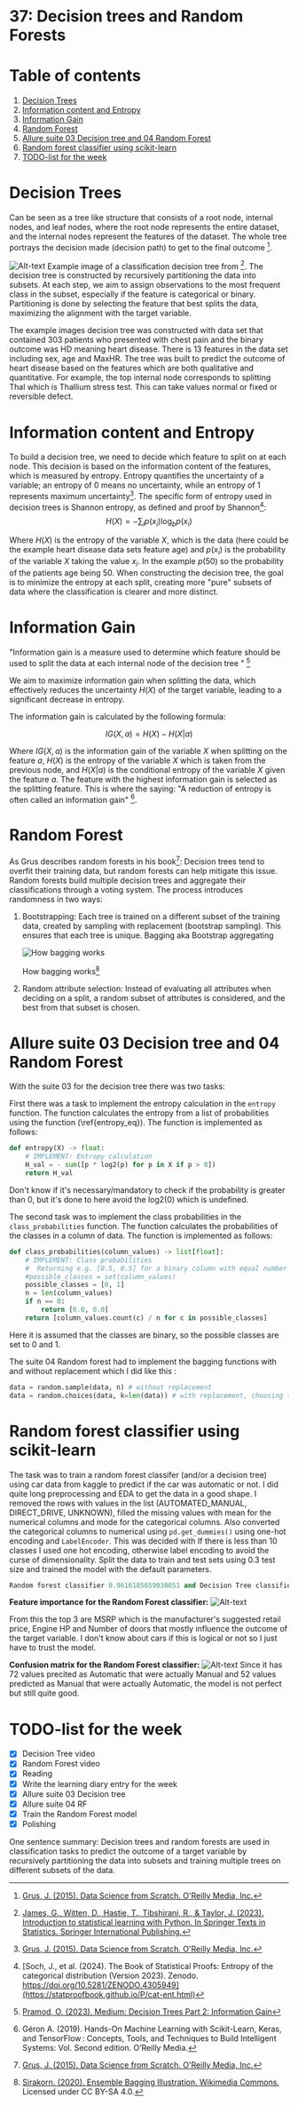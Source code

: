 # 37: Decision trees and Random Forests

# Table of contents

1. [Decision Trees](#decision-trees)
2. [Information content and Entropy](#information-content-and-entropy)
3. [Information Gain](#information-gain)
4. [Random Forest](#random-forest)
5. [Allure suite 03 Decision tree and 04 Random Forest](#allure-suite-03-decision-tree-and-04-random-forest)
6. [Random forest classifier using scikit-learn](#random-forest-classifier-using-scikit-learn)
7. [TODO-list for the week](#todo-list-for-the-week)

# Decision Trees

Can be seen as a tree like structure that consists of a root node, internal nodes, and leaf nodes, where the root node represents the entire dataset, and the internal nodes represent the features of the dataset. The whole tree portrays the decision made (decision path) to get to the final outcome [^Grus].

![Alt-text](../images/decision_tree_ISLP.png)
Example image of a classification decision tree from [^ISLP].
The decision tree is constructed by recursively partitioning the data into subsets. At each step, we aim to assign observations to the most frequent class in the subset, especially if the feature is categorical or binary. Partitioning is done by selecting the feature that best splits the data, maximizing the alignment with the target variable.

The example images decision tree was constructed with data set that contained 303 patients who presented with chest pain and the binary outcome was HD meaning heart disease. There is 13 features in the data set including sex, age and MaxHR. The tree was built to predict the outcome of heart disease based on the features which are both qualitative and quantitative. For example, the top internal node corresponds to splitting Thal which is Thallium stress test. This can take values normal or fixed or reversible defect.

# Information content and Entropy

To build a decision tree, we need to decide which feature to split on at each node. This decision is based on the information content of the features, which is measured by entropy. Entropy quantifies the uncertainty of a variable; an entropy of 0 means no uncertainty, while an entropy of 1 represents maximum uncertainty[^Grus]. The specific form of entropy used in decision trees is Shannon entropy, as defined and proof by Shannon[^SHANNON]:
$$
H(X) = - \sum_{i} p(x_i) \log_b p(x_i)
\label{entropy_eq}
$$

Where $H(X)$ is the entropy of the variable $X$, which is the data (here could be the example heart disease data sets feature age) and $p(x_i)$ is the probability of the variable $X$ taking the value $x_i$. In the example $p(50)$ so the probability of the patients age being 50. When constructing the decision tree, the goal is to minimize the entropy at each split, creating more "pure" subsets of data where the classification is clearer and more distinct.

# Information Gain

"Information gain is a measure used to determine which feature should be used to split the data at each internal node of the decision tree " [^MEDIUM] <br>

We aim to maximize information gain when splitting the data, which effectively reduces the uncertainty $H(X)$ of the target variable, leading to a significant decrease in entropy.

The information gain is calculated by the following formula:

$$IG(X, a) = H(X) - H(X|a)$$

Where $IG(X, a)$ is the information gain of the variable $X$ when splitting on the feature $a$, $H(X)$ is the entropy of the variable $X$ which is taken from the previous node, and $H(X|a)$ is the conditional entropy of the variable $X$ given the feature $a$. The feature with the highest information gain is selected as the splitting feature. This is where the saying: "A reduction of entropy is often called an information gain" [^Geron].

# Random Forest

As Grus describes random forests in his book[^Grus]:
Decision trees tend to overfit their training data, but random forests can help mitigate this issue. Random forests build multiple decision trees and aggregate their classifications through a voting system. The process introduces randomness in two ways:

1. Bootstrapping: Each tree is trained on a different subset of the training data, created by sampling with replacement (bootstrap sampling). This ensures that each tree is unique.
    Bagging aka Bootstrap aggregating

    ![How bagging works](../images/bagging.png)

    How bagging works[^bagging]

2. Random attribute selection: Instead of evaluating all attributes when deciding on a split, a random subset of attributes is considered, and the best from that subset is chosen.

# Allure suite 03 Decision tree and 04 Random Forest

With the suite 03 for the decision tree there was two tasks:

First there was a task to implement the entropy calculation in the `entropy` function.
The function calculates the entropy from a list of probabilities using the function \(\ref{entropy_eq}\). The function is implemented as follows:

```python
def entropy(X) -> float:
    # IMPLEMENT: Entropy calculation
    H_val = - sum([p * log2(p) for p in X if p > 0])
    return H_val
```

Don't know if it's necessary/mandatory to check if the probability is greater than 0, but it's done to here avoid the log2(0) which is undefined.

The second task was to implement the class probabilities in the `class_probabilities` function. The function calculates the probabilities of the classes in a column of data. The function is implemented as follows:

```python
def class_probabilities(column_values) -> list[float]:
    # IMPLEMENT: Class probabilities
    #  Returning e.g. [0.5, 0.5] for a binary column with equal number of 0s and 1s
    #possible_classes = set(column_values)
    possible_classes = [0, 1]
    n = len(column_values)
    if n == 0:
        return [0.0, 0.0]
    return [column_values.count(c) / n for c in possible_classes]
```

Here it is assumed that the classes are binary, so the possible classes are set to 0 and 1.

The suite 04 Random forest had to implement the bagging functions with and without replacement which I did like this :

```python
data = random.sample(data, n) # without replacement
data = random.choices(data, k=len(data)) # with replacement, choosing the same data multiple times
```

# Random forest classifier using scikit-learn

The task was to train a random forest classifer (and/or a decision tree) using car data from kaggle to predict if the car was automatic or not.
I did quite long preprocessing and EDA  to get the data in a good shape. I removed the rows with values in the list (AUTOMATED_MANUAL, DIRECT_DRIVE, UNKNOWN), filled the missing values with mean for the numerical columns and mode for the categorical columns. Also converted the categorical columns to numerical using ```pd.get_dummies()```  using one-hot encoding and ```LabelEncoder```. This was decided with If there is less than 10 classes I  used one hot encoding, otherwise label encoding to avoid the curse of dimensionality. Split the data to train and test sets using 0.3 test size and trained the model with the default parameters.

```python
Random forest classifier 0.9616185659030051 and Decision Tree classifier 0.9526926509967272
```

**Feature importance for the Random Forest classifier:**
![Alt-text](../images/forest_important_features.png)

From this the top 3 are MSRP which is the manufacturer's suggested retail price, Engine HP and Number of doors that mostly influence the outcome of the target variable. I don't know about cars if this is logical or not so I just have to trust the model.

**Confusion matrix for the Random Forest classifier:**
![Alt-text](../images/fores_trees_CM.png)
Since it has 72 values precited as Automatic that were actually Manual and 52 values predicted as Manual that were actually Automatic, the model is not perfect but still quite good.

# TODO-list for the week

- [x] Decision Tree video
- [x] Random Forest video
- [x] Reading
- [x] Write the learning diary entry for the week
- [x] Allure suite 03 Decision tree
- [x] Allure suite 04 RF
- [x] Train the Random Forest model
- [x] Polishing

One sentence summary: Decision trees and random forests are used in classification tasks to predict the outcome of a target variable by recursively partitioning the data into subsets and training multiple trees on different subsets of the data.

[^Grus]: [Grus, J. (2015). Data Science from Scratch. O'Reilly Media, Inc.](https://www.oreilly.com/library/view/data-science-from/9781491901410/?_gl=1*qjefjw*_ga*MTY5MzQwNzk2NS4xNzI4ODM2NTc1*_ga_092EL089CH*MTcyOTY3MjUwNC4yLjEuMTcyOTY3MjU1OS41LjAuMA)
[^ISLP]: [James, G., Witten, D., Hastie, T., Tibshirani, R., & Taylor, J. (2023). Introduction to statistical learning with Python. In Springer Texts in Statistics. Springer International Publishing.](https://doi.org/10.1007/978-3-031-38747-0_1)
[^SHANNON]: [Soch, J., et al. (2024). The Book of Statistical Proofs: Entropy of the categorical distribution (Version 2023). Zenodo. https://doi.org/10.5281/ZENODO.4305949](https://statproofbook.github.io/P/cat-ent.html)
[^MEDIUM]: [Pramod, O. (2023). Medium: Decision Trees Part 2: Information Gain](https://medium.com/@ompramod9921/decision-trees-6a3c05e9cb82)
[^Geron]: Géron A. (2019). Hands-On Machine Learning with Scikit-Learn, Keras, and TensorFlow : Concepts, Tools, and Techniques to Build Intelligent Systems: Vol. Second edition. O’Reilly Media.
[^bagging]: [Sirakorn. (2020). Ensemble Bagging Illustration. Wikimedia Commons.](https://en.wikipedia.org/wiki/File:Ensemble_Bagging.svg.) Licensed under CC BY-SA 4.0.
